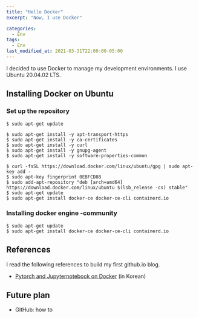 ```yaml
---
title: "Hello Docker"
excerpt: "Now, I use Docker"

categories:
  - Env
tags:
  - Env
last_modified_at: 2021-03-31T22:00:00-05:00
---
```


I decided to use Docker to manage my development environments. I use Ubuntu 20.04.02 LTS.



## Installing Docker on Ubuntu



### Set up the repository

```
$ sudo apt-get update
```



```
$ sudo apt-get install -y apt-transport-https
$ sudo apt-get install -y ca-certificates
$ sudo apt-get install -y curl
$ sudo apt-get install -y gnupg-agent
$ sudo apt-get install -y software-properties-common
```



```
$ curl -fsSL https://download.docker.com/linux/ubuntu/gpg | sudo apt-key add -
$ sudo apt-key fingerprint 0EBFCD88
$ sudo add-apt-repository "deb [arch=amd64] https://download.docker.com/linux/ubuntu $(lsb_release -cs) stable"
$ sudo apt-get update
$ sudo apt-get install docker-ce docker-ce-cli containerd.io
```



### Installing docker engine -community

```
$ sudo apt-get update
$ sudo apt-get install docker-ce docker-ce-cli containerd.io
```



## References

I read the following references to build my first github.io blog.

- [Pytorch and Jupyternotebook on Docker](https://89douner.tistory.com/96?category=878197) (in Korean)




## Future plan

- GitHub: how to